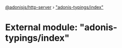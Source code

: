 [@adonisjs/http-server](../README.md) › ["adonis-typings/index"](_adonis_typings_index_.md)

# External module: "adonis-typings/index"



